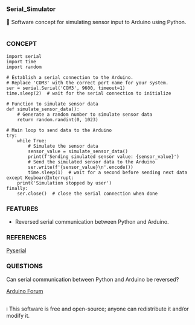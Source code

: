 ### Serial_Simulator

🔣 Software concept for simulating sensor input to Arduino using Python.

#

### CONCEPT

```
import serial
import time
import random

# Establish a serial connection to the Arduino.
# Replace 'COM3' with the correct port name for your system.
ser = serial.Serial('COM3', 9600, timeout=1)
time.sleep(2)  # wait for the serial connection to initialize

# Function to simulate sensor data
def simulate_sensor_data():
    # Generate a random number to simulate sensor data
    return random.randint(0, 1023)

# Main loop to send data to the Arduino
try:
    while True:
        # Simulate the sensor data
        sensor_value = simulate_sensor_data()
        print(f'Sending simulated sensor value: {sensor_value}')
        # Send the simulated sensor data to the Arduino
        ser.write(f'{sensor_value}\n'.encode())
        time.sleep(1)  # wait for a second before sending next data
except KeyboardInterrupt:
    print('Simulation stopped by user')
finally:
    ser.close()  # close the serial connection when done
```

### FEATURES

- Reversed serial communication between Python and Arduino.

### REFERENCES

[Pyserial](https://pyserial.readthedocs.io/en/latest/pyserial.html)

### QUESTIONS

Can serial communication between Python and Arduino be reversed?

[Arduino Forum](https://forum.arduino.cc/t/serial-communication-between-python-and-arduino/1158919/4)

##

ℹ️ This software is free and open-source; anyone can redistribute it and/or modify it.
